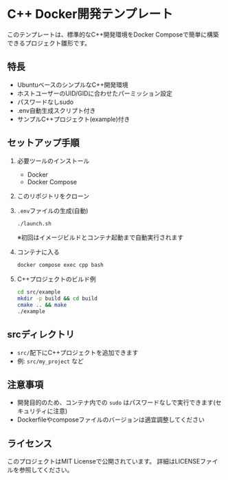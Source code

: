 # C++ Docker開発テンプレート

このテンプレートは、標準的なC++開発環境をDocker Composeで簡単に構築できるプロジェクト雛形です。

## 特長
- UbuntuベースのシンプルなC++開発環境
- ホストユーザーのUID/GIDに合わせたパーミッション設定
- パスワードなしsudo
- .env自動生成スクリプト付き
- サンプルC++プロジェクト(example)付き

## セットアップ手順
1. 必要ツールのインストール
   - Docker
   - Docker Compose

2. このリポジトリをクローン

3. `.env`ファイルの生成(自動)
   ```bash
   ./launch.sh
   ```
   ※初回はイメージビルドとコンテナ起動まで自動実行されます

4. コンテナに入る
   ```bash
   docker compose exec cpp bash
   ```

5. C++プロジェクトのビルド例
   ```bash
   cd src/example
   mkdir -p build && cd build
   cmake .. && make
   ./example
   ```

## srcディレクトリ
- `src/`配下にC++プロジェクトを追加できます
- 例: `src/my_project` など

## 注意事項
- 開発目的のため、コンテナ内での `sudo` はパスワードなしで実行できます(セキュリティに注意)
- Dockerfileやcomposeファイルのバージョンは適宜調整してください

## ライセンス
このプロジェクトはMIT Licenseで公開されています。
詳細はLICENSEファイルを参照してください。
